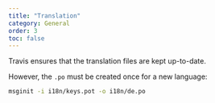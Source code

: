 ```yaml
---
title: "Translation"
category: General
order: 3
toc: false
---
```


Travis ensures that the translation files are kept up-to-date.

However, the `.po` must be created once for a new language:
```bash
msginit -i i18n/keys.pot -o i18n/de.po
```
